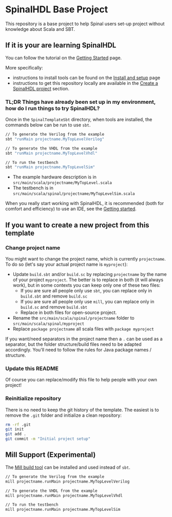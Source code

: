 # SpinalHDL Base Project

This repository is a base project to help Spinal users set-up project without knowledge about Scala and SBT.


## If it is your are learning SpinalHDL

You can follow the tutorial on the [Getting Started](https://spinalhdl.github.io/SpinalDoc-RTD/master/SpinalHDL/Getting%20Started/index.html) page.

More specifically:

* instructions to install tools can be found on the [Install and setup](https://spinalhdl.github.io/SpinalDoc-RTD/master/SpinalHDL/Getting%20Started/Install%20and%20setup.html#install-and-setup) page
* instructions to get this repository locally are available in the [Create a SpinalHDL project](https://spinalhdl.github.io/SpinalDoc-RTD/master/SpinalHDL/Getting%20Started/Install%20and%20setup.html#create-a-spinalhdl-project) section.


### TL;DR Things have already been set up in my environment, how do I run things to try SpinalHDL?

Once in the `SpinalTemplateSbt` directory, when tools are installed, the commands below can be run to use `sbt`.

```sh
// To generate the Verilog from the example
sbt "runMain projectname.MyTopLevelVerilog"

// To generate the VHDL from the example
sbt "runMain projectname.MyTopLevelVhdl"

// To run the testbench
sbt "runMain projectname.MyTopLevelSim"
```

* The example hardware description is in `src/main/scala/projectname/MyTopLevel.scala`
* The testbench is in `src/main/scala/spinal/projectname/MyTopLevelSim.scala`

When you really start working with SpinalHDL, it is recommended (both for comfort and efficiency) to use an IDE, see the [Getting started](https://spinalhdl.github.io/SpinalDoc-RTD/master/SpinalHDL/Getting%20Started/index.html).


## If you want to create a new project from this template

### Change project name

You might want to change the project name, which is currently `projectname`. To do so (let's say your actual project name is `myproject`):

* Update `build.sbt` and/or `build.sc` by replacing `projectname` by the name of your project `myproject`. The better is to replace in both (it will always work), but in some contexts you can keep only one of these two files:
    * If you are sure all people only use `sbt`, you can replace only in `build.sbt` and remove `build.sc`
    * If you are sure all people only use `mill`, you can replace only in `build.sc` and remove `build.sbt`
    * Replace in both files for open-source project.
* Rename the `src/main/scala/spinal/projectname` folder to `src/main/scala/spinal/myproject`
* Replace `package projectname` all scala files with `package myproject`

If you want/need separators in the project name then a `.` can be used as a separator, but the folder structure/build files need to be adapted accordingly.
You'll need to follow the rules for Java package names / structure.

### Update this README

Of course you can replace/modify this file to help people with your own project!

### Reinitialize repository

There is no need to keep the git history of the template. The easiest is to remove the `.git` folder and initialize a clean repository:

```sh
rm -rf .git
git init
git add .
git commit -m "Initial project setup"
```

## Mill Support (Experimental)

The [Mill build tool](https://com-lihaoyi.github.io/mill) can be installed and used instead of `sbt`.

```sh
// To generate the Verilog from the example
mill projectname.runMain projectname.MyTopLevelVerilog

// To generate the VHDL from the example
mill projectname.runMain projectname.MyTopLevelVhdl

// To run the testbench
mill projectname.runMain projectname.MyTopLevelSim
```
